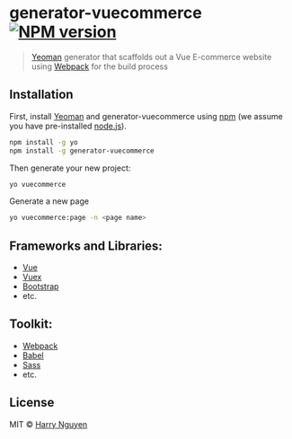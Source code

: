 # generator-vuecommerce [![NPM version][npm-image]][npm-url]
> [Yeoman](http://yeoman.io) generator that scaffolds out a Vue E-commerce website using [Webpack](https://webpack.js.org/) for the build process

## Installation

First, install [Yeoman](http://yeoman.io) and generator-vuecommerce using [npm](https://www.npmjs.com/) (we assume you have pre-installed [node.js](https://nodejs.org/)).

```bash
npm install -g yo
npm install -g generator-vuecommerce
```

Then generate your new project:

```bash
yo vuecommerce
```

Generate a new page

```bash
yo vuecommerce:page -n <page name>
```

## Frameworks and Libraries:

 * [Vue](https://vuejs.org/)
 * [Vuex](https://vuex.vuejs.org/en/)
 * [Bootstrap](https://getbootstrap.com/)
 * etc.

## Toolkit:
 * [Webpack](https://webpack.js.org/)
 * [Babel](https://babeljs.io/docs/usage/babel-register/)
 * [Sass](https://sass-lang.com/)
 * etc.

## License

MIT © [Harry Nguyen]()


[npm-image]: https://badge.fury.io/js/generator-vuecommerce.svg
[npm-url]: https://www.npmjs.com/package/generator-vuecommerce
